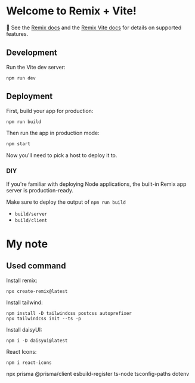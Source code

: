 # Welcome to Remix + Vite!

📖 See the [Remix docs](https://remix.run/docs) and the [Remix Vite docs](https://remix.run/docs/en/main/future/vite) for details on supported features.

## Development

Run the Vite dev server:

```shellscript
npm run dev
```

## Deployment

First, build your app for production:

```sh
npm run build
```

Then run the app in production mode:

```sh
npm start
```

Now you'll need to pick a host to deploy it to.

### DIY

If you're familiar with deploying Node applications, the built-in Remix app server is production-ready.

Make sure to deploy the output of `npm run build`

- `build/server`
- `build/client`

# My note

## Used command

Install remix:

```shellscript
npx create-remix@latest
```

Install tailwind:

```shellscript
npm install -D tailwindcss postcss autoprefixer
npx tailwindcss init --ts -p
```

Install daisyUI:

```shellscript
npm i -D daisyui@latest
```

React Icons:

```shellscript
npm i react-icons
```

npx prisma @prisma/client esbuild-register ts-node tsconfig-paths
dotenv
